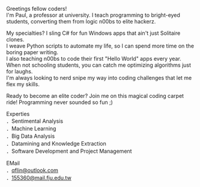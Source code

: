 Greetings fellow coders! <BR>
I'm Paul, a professor at university. I teach programming to bright-eyed students, converting them from logic n00bs to elite hackerz. <Br>

My specialties? I sling C# for fun Windows apps that ain't just Solitaire clones.<Br> 
I weave Python scripts to automate my life, so I can spend more time on the boring paper writing.<Br>
I also teaching n00bs to code their first "Hello World" apps every year.<Br>
When not schooling students, you can catch me optimizing algorithms just for laughs.<Br>
I'm always looking to nerd snipe my way into coding challenges that let me flex my skills.<Br>

Ready to become an elite coder? Join me on this magical coding carpet ride! Programming never sounded so fun ;)<Br> 

Experties<Br> 
．Sentimental Analysis<Br> 
．Machine Learning<Br> 
．Big Data Analysis<Br> 
．Datamining and Knowledge Extraction<Br> 
．Software Development and Project Management<Br> 

EMail<Br> 
．qflin@outlook.com<Br> 
．155360@mail.fju.edu.tw<Br> 
